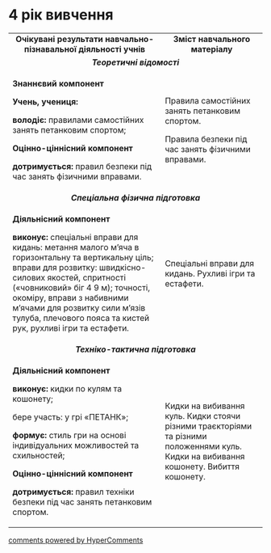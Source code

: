 <div id="hypercomments_widget" class="js-hypercomments-widget invisible"></div>

4 рік вивчення
=============================

<table>
  <body>
    <tr>
<tr class="odd">
                <td align="center" width="60%"><strong>Очікувані результати навчально-пізнавальної діяльності учнів</strong></td>
                <td align="center" width="40%"><strong>Зміст навчального матеріалу</strong></td>
            </tr>
            <tr class="even">
                <td align="center" colspan="2"><em><strong>Теоретичні відомості</strong></em></td>
            </tr>
            <tr class="odd">
                <td align="left">
                    <p><strong>Знаннєвий компонент</strong></p>
                    <p><strong>Учень, учениця:</strong></p>
                    <p><strong>володіє:</strong> правилами самостійних занять петанковим спортом;</p>
                    <p><strong>Оцінно-ціннісний компонент</strong></p>
                    <p><strong>дотримується:</strong> правил безпеки під час занять фізичними вправами.</p>
                </td>
                <td align="left">
                    <p>Правила самостійних занять петанковим спортом.</p>
                    <p>Правила безпеки під час занять фізичними вправами.</p>
                </td>
            </tr>
            <tr class="even">
                <td align="center" colspan="2"><em><strong>Спеціальна фізична підготовка</strong></em></td>
            </tr>
            <tr class="odd">
                <td align="left">
                    <p><strong>Діяльнісний компонент</strong></p>
                    <p><strong>виконує:</strong> спеціальні вправи для кидань: метання малого м’яча в горизонтальну та вертикальну ціль; вправи для розвитку: швидкісно-силових якостей, спритності («човниковий» біг 4 9 м); точності, окоміру, вправи з набивними м’ячами для розвитку сили м’язів тулуба, плечового пояса та кистей рук, рухливі ігри та естафети.</p>
                </td>
                <td align="left">Спеціальні вправи для кидань. Рухливі ігри та естафети.</td>
            </tr>
            <tr class="even">
                <td align="center" colspan="2"><em><strong>Техніко-тактична підготовка</strong></em></td>
            </tr>
            <tr class="odd">
                <td align="left">
                    <p><strong>Діяльнісний компонент</strong></p>
                    <p><strong>виконує:</strong> кидки по кулям та кошонету;</p>
                    <p>бере участь: у грі «ПЕТАНК»;</p>
                    <p><strong>формує:</strong> стиль гри на основі індивідуальних можливостей та схильностей;</p>
                    <p><strong>Оцінно-ціннісний компонент</strong></p>
                    <p><strong>дотримується:</strong> правил техніки безпеки під час занять петанковим спортом.</p>
                </td>
                <td align="left">Кидки на вибивання куль. Кидки стоячи різними траєкторіями та різними положеннями куль. Кидки на вибивання кошонету. Вибиття кошонету.</td>
            </tr>
  </body>
</table>

<div class="js-hypercomments-container">
    <a href="http://hypercomments.com" class="hc-link" title="comments widget">comments powered by HyperComments</a>
</div>